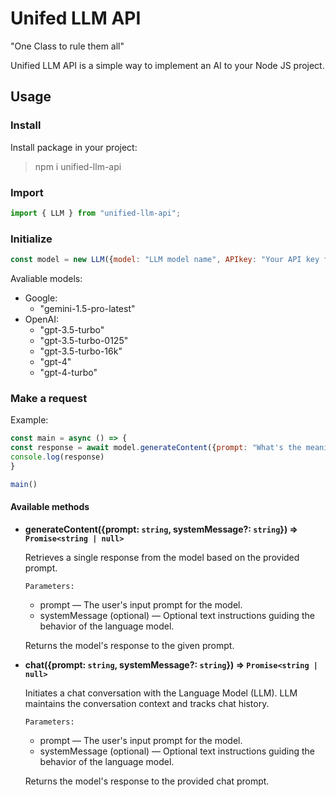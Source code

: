 # Unifed LLM API

"One Class to rule them all"

Unified LLM API is a simple way to implement an AI to your Node JS project. 

## Usage

### Install

Install package in your project:

> npm i unified-llm-api

### Import

```javascript
import { LLM } from "unified-llm-api";
```

### Initialize

```javascript
const model = new LLM({model: "LLM model name", APIkey: "Your API key for specified LLM"});
```

Avaliable models: 
 * Google: 
    - "gemini-1.5-pro-latest"
 * OpenAI:
    - "gpt-3.5-turbo"
    - "gpt-3.5-turbo-0125"
    - "gpt-3.5-turbo-16k"
    - "gpt-4"
    - "gpt-4-turbo"

### Make a request

Example: 
```javascript
const main = async () => {
const response = await model.generateContent({prompt: "What's the meaning of life?"})
console.log(response)
}

main()
```

#### Available methods

- **generateContent({prompt: `string`, systemMessage?: `string`}) => `Promise<string | null>`**

  Retrieves a single response from the model based on the provided prompt.
  
      Parameters: 
    * prompt — The user's input prompt for the model.
    * systemMessage (optional) — Optional text instructions guiding the behavior of the language model.
  

  Returns the model's response to the given prompt.

- **chat({prompt: `string`, systemMessage?: `string`}) => `Promise<string | null>`**

  Initiates a chat conversation with the Language Model (LLM). LLM maintains the conversation context and tracks chat history.
  
      Parameters: 
    * prompt — The user's input prompt for the model.
    * systemMessage (optional) — Optional text instructions guiding the behavior of the language model.
  

  Returns the model's response to the provided chat prompt.
    

